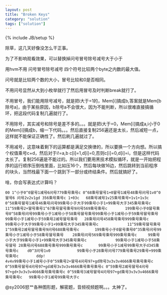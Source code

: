 ```yaml
---
layout: post
title: "Broken Keys"
category: "solution"
tags: ["solution"]
---
```

{% include JB/setup %}

除草，这几天好像没怎么干正事。

为了不影响观看效果，可以替换掉问号冒号除号减号大于小于

用hvm不用  问号冒号除号减号 四个符号比较两个byte之内数的最大值。

问号就是比较两个数的大小，冒号比较和0是否相同。

不用问号显然从大到小枚举就行了然后用冒号及时判断break就行了。

不用冒号，我们能用除号减号，就是把i大于=1的，Mem\[i\]搞成b,答案就是Mem\[b除号a\]，由于某些原因，b除号a不会很大，因为不能判断，所以很难直接搞循环，把这段代码复制几遍就行了。

不用除号，其实减号和除号是差不多的。。。就是把i大于=0，Mem\[i\]搞成a,i小于0的Mem\[i\]搞成b，缩一下代码。。。然后直接复制256遍还是太长，然后减短一点，这样就不能保证正确性了。然后刷几遍就过了。

不用减号，这意味着剩下的运算都是满足交换律的，所以要换一个方向想。所以搞个权值乘号c+d，然后对于i!=a,b c\[i\]=1,d\[i\]=0,否则c\[i\]=0,d\[i\]=i，但是这样代码太长了。复制256遍是不能过的。所以我们要用黑技术模拟循环，就是一开始把程序的运行顺序压倒栈里面，比如压16个，然后每块做16边，然后跳转到当前程序的块头，当然栈最下面一个跳到下一部分或终结条件。然后就搞好了。

啥，你会写表达式计算吗？

	00 1^小于0^0冒号1减号6问号779乘号乘号c 0^68乘号冒号1+0冒号1减号48乘号问号1v0^0冒号6 问号2v2v1gd 356乘号乘号c 1+03c   68乘号减号1v25乘号乘号+1v1+1v3c   0^58乘号冒号1减号46乘号问号99乘号小于大于99乘号小于1+99乘号大于345乘号乘号c    11^59乘号2+冒号乘号1^67乘号冒号乘号9问号569乘号乘号c        199乘号小于0冒号乘号0^58乘号问号99乘号小于1减号小于58乘号冒号乘号99乘号小于1减号小于59乘号冒号乘号99乘号小于1减号小于59乘号2减号冒号乘号   28乘号问号458乘号乘号999乘号乘号c     99乘号小于大于99乘号小于1+99乘号大于345乘号乘号c             11^59乘号冒号乘号1^59乘号2减号冒号乘号9问号688乘号乘号c       199乘号小于0冒号乘号0^35乘号问号99乘号小于1减号小于58乘号冒号乘号    28乘号问号569乘号乘号999乘号乘号c     99乘号小于大于99乘号小于1+99乘号大于345乘号乘号c             99乘号小于1减号小于58乘号冒号 28乘号问号688乘号乘号999乘号乘号c       99乘号小于1减号99乘号大于d345乘号乘号c    d0^3问号1v0            99乘号小于28乘号问号779乘号乘号29乘号+999乘号乘号c        ddp!                                                                                                                                                                                                                                           4v4v99乘号小于1减号小于0^59乘号2+冒号4问号97+gd除号3v3v3v4666乘号乘号乘号c 0^59乘号冒号4问号97+gd减号3v3v3v4666乘号乘号乘号c 0^59乘号2减号冒号4问号97+gd+3v3v3v4666乘号乘号乘号c 0^59乘号3减号冒号4问号97+gd乘号3v3v3v4666乘号乘号乘号c   99乘号小于1减号99乘号大于c


@sy2006怒艹各种图形题，解密题，音频视频题啊。。。太神了。